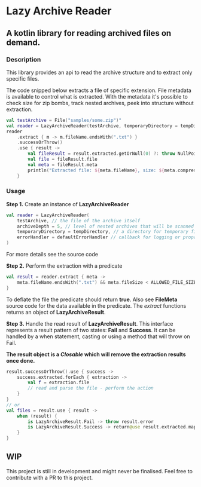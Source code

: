 # Lazy Archive Reader

## A kotlin library for reading archived files on demand.

### Description

This library provides an api to read the archive structure and to extract only specific files. 

The code snipped below extracts a file of specific extension. File metadata is available to control what is extracted.
With the metadata it's possible to check size for zip bombs, track nested archives, peek into structure without extraction.

``` kotlin 
val testArchive = File("samples/some.zip")"
val reader = LazyArchiveReader(testArchive, temporaryDirectory = tempDirectory)
reader
    .extract { m -> m.fileName.endsWith(".txt") }
    .successOrThrow()
    .use { result ->
        val fileResult = result.extracted.getOrNull(0) ?: throw NullPointerException("File not found")
        val file = fileResult.file
        val meta = fileResult.meta
        println("Extracted file: ${meta.fileName}, size: ${meta.compressedSize} -> ${file.length()}")
    }
```

### Usage
**Step 1.** Create an instance of **LazyArchiveReader**
```kotlin
val reader = LazyArchiveReader(
    testArchive, // the file of the archive itself
    archiveDepth = 5, // level of nested archives that will be scanned
    temporaryDirectory = tempDirectory, // a directory for temporary files, you should delete the contents when done
    errorHandler = defaultErrorHandler // callback for logging or propagating an exception
)
```
For more details see the source code

**Step 2.** Perform the extraction with a predicate
```kotlin
val result = reader.extract { meta ->
	meta.fileName.endsWith(".txt") && meta.fileSize < ALLOWED_FILE_SIZE 
}
```
To deflate the file the predicate should return **true**. 
Also see **FileMeta** source code for the data available in the predicate.
The *extract* functions returns an object of **LazyArchiveResult**.

**Step 3.** Handle the read result of **LazyArchiveResult**.
This interface represents a result pattern of two states: **Fail** and **Success**.
It can be handled by a when statement, casting or using a method that will throw on Fail.

**The result object is a *Closable* which will remove the extraction results once done.**

```kotlin
result.successOrThrow().use { success ->
    success.extracted.forEach { extraction ->
        val f = extraction.file
        // read and parse the file - perform the action
    }
}
// or
val files = result.use { result ->
    when (result) {
        is LazyArchiveResult.Fail -> throw result.error
        is LazyArchiveResult.Success -> return@use result.extracted.map { it.file }
    }
}

```

## WIP
This project is still in development and might never be finalised. Feel free to contribute with a PR to this project. 
